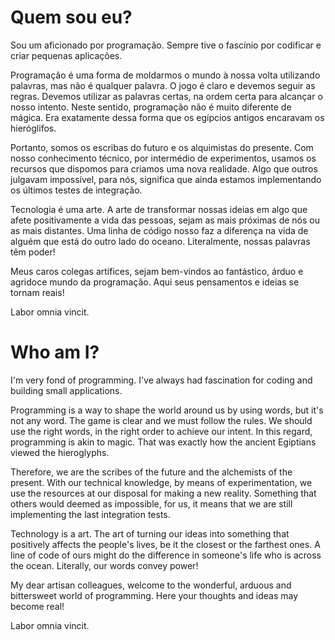 # Quem sou eu?

Sou um aficionado por programação. Sempre tive o fascínio por codificar e criar pequenas aplicações.

Programação é uma forma de moldarmos o mundo à nossa volta utilizando palavras, mas não é qualquer palavra. O jogo é claro e devemos seguir as regras. Devemos utilizar as palavras certas, na ordem certa para alcançar o nosso intento. Neste sentido, programação não é muito diferente de mágica. Era exatamente dessa forma que os egípcios antigos encaravam os hieróglifos.

Portanto, somos os escribas do futuro e os alquimistas do presente. Com nosso conhecimento técnico, por intermédio de experimentos, usamos os recursos que dispomos para criamos uma nova realidade. Algo que outros julgavam impossível, para nós, significa que ainda estamos implementando os últimos testes de integração.

Tecnologia é uma arte. A arte de transformar nossas ideias em algo que afete positivamente a vida das pessoas, sejam as mais próximas de nós ou as mais distantes. Uma linha de código nosso faz a diferença na vida de alguém que está do outro lado do oceano. Literalmente, nossas palavras têm poder!

Meus caros colegas artífices, sejam bem-vindos ao fantástico, árduo e agridoce mundo da programação. Aqui seus pensamentos e ideias se tornam reais!

Labor omnia vincit.

# Who am I?

I'm very fond of programming. I've always had fascination for coding and building small applications.

Programming is a way to shape the world around us by using words, but it's not any word. The game is clear and we must follow the rules. We should use the right words, in the right order to achieve our intent. In this regard, programming is akin to magic. That was exactly how the ancient Egiptians viewed the hieroglyphs.

Therefore, we are the scribes of the future and the alchemists of the present. With our technical knowledge, by means of experimentation, we use the resources at our disposal for making a new reality. Something that others would deemed as impossible, for us, it means that we are still implementing the last integration tests.

Technology is a art. The art of turning our ideas into something that positively affects the people's lives, be it the closest or the farthest ones. A line of code of ours might do the difference in someone's life who is across the ocean. Literally, our words convey power!

My dear artisan colleagues, welcome to the wonderful, arduous and bittersweet world of programming. Here your thoughts and ideas may become real!

Labor omnia vincit.

